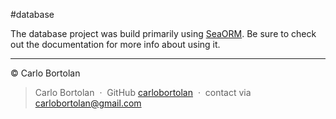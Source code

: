 #database

The database project was build primarily using [SeaORM](https://www.sea-ql.org/SeaORM/).
Be sure to check out the documentation for more info about using it.

---

© Carlo Bortolan

> Carlo Bortolan &nbsp;&middot;&nbsp;
> GitHub [carlobortolan](https://github.com/carlobortolan) &nbsp;&middot;&nbsp;
> contact via [carlobortolan@gmail.com](mailto:carlobortolan@gmail.com)
